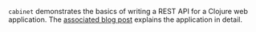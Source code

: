 `cabinet` demonstrates the basics of writing a REST API for a Clojure web application. The [associated blog post](http://mmcgrana.github.com/2010/08/clojure-rest-api.html) explains the application in detail.
